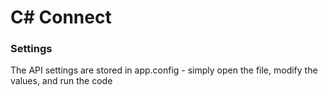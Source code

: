 # C# Connect

### Settings

The API settings are stored in app.config - simply open the file, modify the values, and run the code